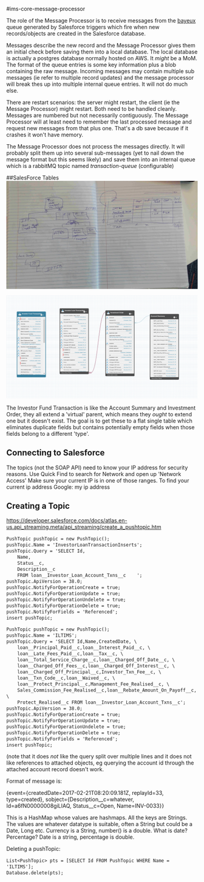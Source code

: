 #ims-core-message-processor

The role of the Message Processor is to receive messages from the [bayeux](https://en.wikipedia.org/wiki/Comet_(programming)) queue generated by Salesforce triggers which fire when new records/objects are created in the Salesforce database.

Messages describe the new record and the Message Processor gives them an initial check before saving them into a local database. The local database is actually a postgres database normally hosted on AWS. It *might* be a MoM. The format of the queue entries is some key information plus a blob containing the raw message. Incoming messages may contain multiple sub messages (ie refer to multiple record updates) and the message processor will break thes up into multiple internal queue entries. It will not do much else.

There are restart scenarios: the server might restart, the client (ie the Message Processor) might restart. Both need to be handled cleanly. Messages are numbered but not necessarily contiguously. The Message Processor will at least need to remember the last processed message and request new messages from that plus one. That's a db save because if it crashes it won't have memory.

The Message Processor does not process the messages directly. It will probably split them up into several sub-messages (yet to nail down the message format but this seems likely) and save them into an internal queue which is a rabbitMQ topic named *transaction-queue* (configurable)

##SalesForce Tables
<img src="AndrewTables.jpg" width="1000">

<img src="SalesForceTables.png" width="1000">

The Investor Fund Transaction is like the Account Summary and Investment Order, they all extend a 'virtual' parent, which means they *ought* to extend one but it doesn't exist. The goal is to get these to a flat single table which eliminates duplicate fields but contains potentially empty fields when those fields belong to a different 'type'.

## Connecting to Salesforce
The topics (not the SOAP API) need to know your IP address for security reasons. Use Quick Find to search for Network and open up 'Network Access'
Make sure your current IP is in one of those ranges.
To find your current ip address Google: my ip address

## Creating a Topic

https://developer.salesforce.com/docs/atlas.en-us.api_streaming.meta/api_streaming/create_a_pushtopic.htm

```
PushTopic pushTopic = new PushTopic();
pushTopic.Name = 'InvestorLoanTransactionInserts';
pushTopic.Query = 'SELECT Id, 
	Name, 
	Status__c, 
	Description__c 
	FROM loan__Investor_Loan_Account_Txns__c	';
pushTopic.ApiVersion = 38.0;
pushTopic.NotifyForOperationCreate = true;
pushTopic.NotifyForOperationUpdate = true;
pushTopic.NotifyForOperationUndelete = true;
pushTopic.NotifyForOperationDelete = true;
pushTopic.NotifyForFields = 'Referenced';
insert pushTopic;

```

```
PushTopic pushTopic = new PushTopic();
pushTopic.Name = 'ILTIMS';
pushTopic.Query = 'SELECT Id,Name,CreatedDate, \
	loan__Principal_Paid__c,loan__Interest_Paid__c, \
	loan__Late_Fees_Paid__c,loan__Tax__c, \
	loan__Total_Service_Charge__c,loan__Charged_Off_Date__c, \
	loan__Charged_Off_Fees__c,loan__Charged_Off_Interest__c, \
	loan__Charged_Off_Principal__c,Investor_Txn_Fee__c, \
	loan__Txn_Code__c,loan__Waived__c, \
	loan__Protect_Principal__c,Management_Fee_Realised__c, \
	Sales_Commission_Fee_Realised__c,loan__Rebate_Amount_On_Payoff__c, \
	Protect_Realised__c FROM loan__Investor_Loan_Account_Txns__c';
pushTopic.ApiVersion = 38.0;
pushTopic.NotifyForOperationCreate = true;
pushTopic.NotifyForOperationUpdate = true;
pushTopic.NotifyForOperationUndelete = true;
pushTopic.NotifyForOperationDelete = true;
pushTopic.NotifyForFields = 'Referenced';
insert pushTopic;
```

(note that it does *not* like the query split over multiple lines and it does not like
references to attached objects, eg querying the account id through the attached account record doesn't work.

Format of message is:

{event={createdDate=2017-02-21T08:20:09.181Z, replayId=33, type=created}, 
sobject={Description__c=whatever, Id=a6fN00000008giLIAQ, Status__c=Open, Name=INV-0033}}

This is a HashMap whose values are hashmaps. All the keys are Strings. The values are whatever datatype is suitable, often a String but could be a Date, Long etc. Currency is a String, number() is a double. What is date? Percentage?
Date is a string, percentage is double.

Deleting a pushTopic:

```
List<PushTopic> pts = [SELECT Id FROM PushTopic WHERE Name = 'ILTIMS'];
Database.delete(pts);
``` 






